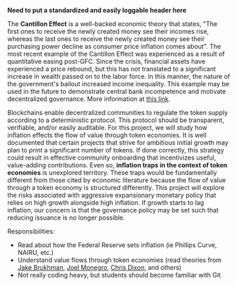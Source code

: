 **Need to put a standardized and easily loggable header here**

The **Cantillon Effect** is a well-backed economic theory that states, "The first ones to receive the newly created money see their incomes rise, whereas the last ones to receive the newly created money see their purchasing power decline as consumer price inflation comes about". The most recent example of the Cantillon Effect was experienced as a result of quantitative easing post-GFC. Since the crisis, financial assets have experienced a price rebound, but this has not translated to a significant increase in wealth passed on to the labor force. In this manner, the nature of the government's bailout increased income inequality. This example may be used in the future to demonstrate central bank incompetence and motivate decentralized governance. More information at [this link](https://mises.org/library/how-central-banking-increased-inequality). 

Blockchains enable decentralized communities to regulate the token supply according to a deterministic protocol. This protocol should be transparent, verifiable, and/or easily auditable. For this project, we will study how inflation effects the flow of value through token economies. It is well documented that certain projects that strive for ambitious initial growth may plan to *print* a significant number of tokens. If done correctly, this strategy could result in effective community onboarding that incentivizes useful, value-adding contributions. Even so, **inflation traps in the context of token economies** is unexplored territory. These traps would be fundamentally different from those cited by economic literature because the flow of value through a token economy is structured differently. This project will explore the risks associated with aggressive expansionary monetary policy that relies on high growth alongside high inflation. If growth starts to lag inflation, our concern is that the governance policy may be set such that reducing issuance is no longer possible.

Responsibilities:
* Read about how the Federal Reserve sets inflation (ie Phillips Curve, NAIRU, etc.)
* Understand value flows through token economies (read theories from [Jake Brukhman](http://www.brukhman.com), [Joel Monegro](http://www.usv.com/blog/fat-protocols), [Chris Dixon](https://medium.com/@cdixon/crypto-tokens-a-breakthrough-in-open-network-design-e600975be2ef), and others)
* Not really coding heavy, but students should become familiar with Git